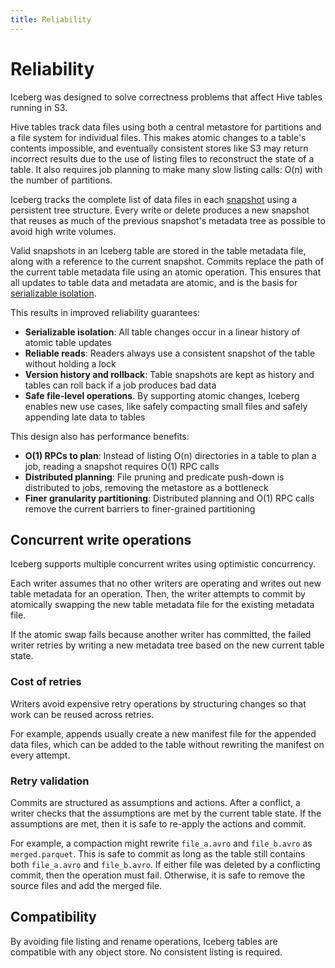 ```yaml
---
title: Reliability
---
```

<!--
 - Licensed to the Apache Software Foundation (ASF) under one or more
 - contributor license agreements.  See the NOTICE file distributed with
 - this work for additional information regarding copyright ownership.
 - The ASF licenses this file to You under the Apache License, Version 2.0
 - (the "License"); you may not use this file except in compliance with
 - the License.  You may obtain a copy of the License at
 -
 -   http://www.apache.org/licenses/LICENSE-2.0
 -
 - Unless required by applicable law or agreed to in writing, software
 - distributed under the License is distributed on an "AS IS" BASIS,
 - WITHOUT WARRANTIES OR CONDITIONS OF ANY KIND, either express or implied.
 - See the License for the specific language governing permissions and
 - limitations under the License.
 -->

# Reliability

Iceberg was designed to solve correctness problems that affect Hive tables running in S3.

Hive tables track data files using both a central metastore for partitions and a file system for individual files. This makes atomic changes to a table's contents impossible, and eventually consistent stores like S3 may return incorrect results due to the use of listing files to reconstruct the state of a table. It also requires job planning to make many slow listing calls: O(n) with the number of partitions.

Iceberg tracks the complete list of data files in each [snapshot](../../terms.md#snapshot) using a persistent tree structure. Every write or delete produces a new snapshot that reuses as much of the previous snapshot's metadata tree as possible to avoid high write volumes.

Valid snapshots in an Iceberg table are stored in the table metadata file, along with a reference to the current snapshot. Commits replace the path of the current table metadata file using an atomic operation. This ensures that all updates to table data and metadata are atomic, and is the basis for [serializable isolation](https://en.wikipedia.org/wiki/Isolation_(database_systems)#Serializable).

This results in improved reliability guarantees:

* **Serializable isolation**: All table changes occur in a linear history of atomic table updates
* **Reliable reads**: Readers always use a consistent snapshot of the table without holding a lock
* **Version history and rollback**: Table snapshots are kept as history and tables can roll back if a job produces bad data
* **Safe file-level operations**. By supporting atomic changes, Iceberg enables new use cases, like safely compacting small files and safely appending late data to tables

This design also has performance benefits:

* **O(1) RPCs to plan**: Instead of listing O(n) directories in a table to plan a job, reading a snapshot requires O(1) RPC calls
* **Distributed planning**: File pruning and predicate push-down is distributed to jobs, removing the metastore as a bottleneck
* **Finer granularity partitioning**: Distributed planning and O(1) RPC calls remove the current barriers to finer-grained partitioning


## Concurrent write operations

Iceberg supports multiple concurrent writes using optimistic concurrency.

Each writer assumes that no other writers are operating and writes out new table metadata for an operation. Then, the writer attempts to commit by atomically swapping the new table metadata file for the existing metadata file.

If the atomic swap fails because another writer has committed, the failed writer retries by writing a new metadata tree based on the new current table state.

### Cost of retries

Writers avoid expensive retry operations by structuring changes so that work can be reused across retries.

For example, appends usually create a new manifest file for the appended data files, which can be added to the table without rewriting the manifest on every attempt.

### Retry validation

Commits are structured as assumptions and actions. After a conflict, a writer checks that the assumptions are met by the current table state. If the assumptions are met, then it is safe to re-apply the actions and commit.

For example, a compaction might rewrite `file_a.avro` and `file_b.avro` as `merged.parquet`. This is safe to commit as long as the table still contains both `file_a.avro` and `file_b.avro`. If either file was deleted by a conflicting commit, then the operation must fail. Otherwise, it is safe to remove the source files and add the merged file.


## Compatibility

By avoiding file listing and rename operations, Iceberg tables are compatible with any object store. No consistent listing is required.
